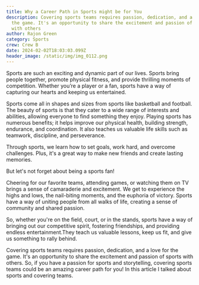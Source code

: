 ```yaml
---
title: Why a Career Path in Sports might be for You
description: Covering sports teams requires passion, dedication, and a love for
  the game. It's an opportunity to share the excitement and passion of sports
  with others
author: Rajon Green
category: Sports
crew: Crew B
date: 2024-02-02T18:03:03.099Z
header_image: /static/img/img_0112.png
---
```

Sports are such an exciting and dynamic part of our lives. Sports bring people together, promote physical fitness, and provide thrilling moments of competition. Whether you’re a player or a fan, sports have a way of capturing our hearts and keeping us entertained. 

Sports come all in shapes and sizes from sports like basketball and football. The beauty of sports is that they cater to a wide range of interests and abilities, allowing everyone to find something they enjoy. Playing sports has numerous benefits; it helps improve our physical health, building strength, endurance, and coordination. It also teaches us valuable life skills such as teamwork, discipline, and perseverance.

Through sports, we learn how to set goals, work hard, and overcome challenges. Plus, it's a great way to make new friends and create lasting memories.

But let's not forget about being a sports fan! 

Cheering for our favorite teams, attending games, or watching them on TV brings a sense of camaraderie and excitement. We get to experience the highs and lows, the nail-biting moments, and the euphoria of victory. Sports have a way of uniting people from all walks of life, creating a sense of community and shared passion.

So, whether you're on the field, court, or in the stands, sports have a way of bringing out our competitive spirit, fostering friendships, and providing endless entertainment.They teach us valuable lessons, keep us fit, and give us something to rally behind. 

Covering sports teams requires passion, dedication, and a love for the game. It's an opportunity to share the excitement and passion of sports with others. So, if you have a passion for sports and storytelling, covering sports teams could be an amazing career path for you! In this article I talked about sports and covering teams.
